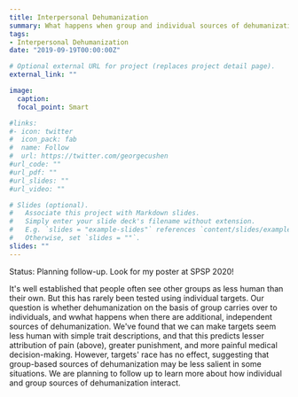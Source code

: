 ```yaml
---
title: Interpersonal Dehumanization
summary: What happens when group and individual sources of dehumanization are separate?
tags:
- Interpersonal Dehumanization
date: "2019-09-19T00:00:00Z"

# Optional external URL for project (replaces project detail page).
external_link: ""

image:
  caption: 
  focal_point: Smart

#links:
#- icon: twitter
#  icon_pack: fab
#  name: Follow
#  url: https://twitter.com/georgecushen
#url_code: ""
#url_pdf: ""
#url_slides: ""
#url_video: ""

# Slides (optional).
#   Associate this project with Markdown slides.
#   Simply enter your slide deck's filename without extension.
#   E.g. `slides = "example-slides"` references `content/slides/example-slides.md`.
#   Otherwise, set `slides = ""`.
slides: ""
---
```


Status: Planning follow-up. Look for my poster at SPSP 2020!

It's well established that people often see other groups as less human than their own. But this has rarely been tested using individual targets. Our question is whether dehumanization on the basis of group carries over to individuals, and wwhat happens when there are additional, independent sources of dehumanization. We've found that we can make targets seem less human with simple trait descriptions, and that this predicts lesser attribution of pain (above), greater punishment, and more painful medical decision-making. However, targets' race has no effect, suggesting that group-based sources of dehumanization may be less salient in some situations. We are planning to follow up to learn more about how individual and group sources of dehumanization interact.